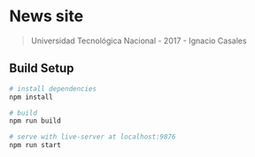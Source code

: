 # News site

> Universidad Tecnológica Nacional - 2017 - Ignacio Casales

## Build Setup

``` bash
# install dependencies
npm install

# build
npm run build

# serve with live-server at localhost:9876
npm run start
```
